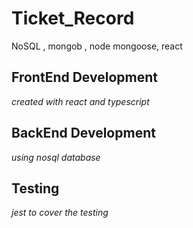 # Ticket_Record
NoSQL , mongob , node mongoose, react

## FrontEnd Development
*created with react and typescript* 

## BackEnd Development
*using nosql database*

## Testing
*jest to cover the testing*
